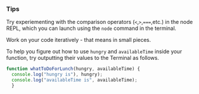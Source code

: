 ### Tips

Try experiementing with the comparison operators (`<`,`>`,`===`,etc.) in the node REPL, which you can launch using the `node` command in the terminal.

Work on your code iteratively - that means in small pieces.

To help you figure out how to use `hungry` and `availableTime` inside your function, try outputting their values to the Terminal as follows.

```javascript
function whatToDoForLunch(hungry, availableTime) {
  console.log("hungry is"), hungry);
  console.log("availableTime is", availableTime);
  }
  ```